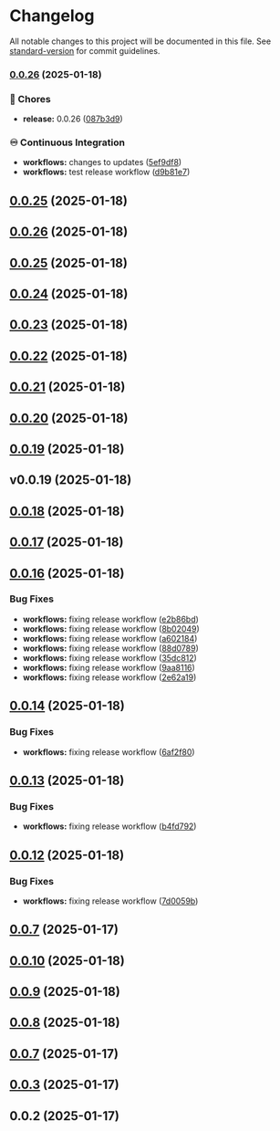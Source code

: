 # Changelog

All notable changes to this project will be documented in this file. See [standard-version](https://github.com/conventional-changelog/standard-version) for commit guidelines.

### [0.0.26](https://github.com/Bankole2000/logistics-backend/compare/v0.0.25...v0.0.26) (2025-01-18)


### 🚚 Chores

* **release:** 0.0.26 ([087b3d9](https://github.com/Bankole2000/logistics-backend/commits/087b3d9fb674c2c50ce9b9b65236e142eb220239))


### ♾️ Continuous Integration

* **workflows:** changes to updates ([5ef9df8](https://github.com/Bankole2000/logistics-backend/commits/5ef9df89f9a0b091b274cee0a81e74658bd60b9f))
* **workflows:** test release workflow ([d9b81e7](https://github.com/Bankole2000/logistics-backend/commits/d9b81e79753eceb4f81ace288dd69589413d0af8))

## [0.0.25](https://github.com/Bankole2000/logistics-backend/compare/v0.0.26...v0.0.25) (2025-01-18)

## [0.0.26](https://github.com/Bankole2000/logistics-backend/compare/v0.0.25...v0.0.26) (2025-01-18)

## [0.0.25](https://github.com/Bankole2000/logistics-backend/compare/v0.0.24...v0.0.25) (2025-01-18)

## [0.0.24](https://github.com/Bankole2000/logistics-backend/compare/v0.0.23...v0.0.24) (2025-01-18)

## [0.0.23](https://github.com/Bankole2000/logistics-backend/compare/v0.0.22...v0.0.23) (2025-01-18)

## [0.0.22](https://github.com/Bankole2000/logistics-backend/compare/v0.0.21...v0.0.22) (2025-01-18)

## [0.0.21](https://github.com/Bankole2000/logistics-backend/compare/v0.0.20...v0.0.21) (2025-01-18)

## [0.0.20](https://github.com/Bankole2000/logistics-backend/compare/v0.0.19...v0.0.20) (2025-01-18)

## [0.0.19](https://github.com/Bankole2000/logistics-backend/compare/v0.0.18...v0.0.19) (2025-01-18)

## v0.0.19 (2025-01-18)

## [0.0.18](https://github.com/Bankole2000/logistics-backend/compare/v0.0.17...v0.0.18) (2025-01-18)

## [0.0.17](https://github.com/Bankole2000/logistics-backend/compare/v0.0.16...v0.0.17) (2025-01-18)

## [0.0.16](https://github.com/Bankole2000/logistics-backend/compare/v0.0.14...v0.0.16) (2025-01-18)

### Bug Fixes

* **workflows:** fixing release workflow ([e2b86bd](https://github.com/Bankole2000/logistics-backend/commit/e2b86bd49e54c6415a7afddad9ecaf1b9b68328e))
* **workflows:** fixing release workflow ([8b02049](https://github.com/Bankole2000/logistics-backend/commit/8b020491f37c3d03be53174baed3233de55fc69b))
* **workflows:** fixing release workflow ([a602184](https://github.com/Bankole2000/logistics-backend/commit/a60218433a1aa56d8ec529645cb32d7f1d0d7d35))
* **workflows:** fixing release workflow ([88d0789](https://github.com/Bankole2000/logistics-backend/commit/88d0789e6dc5b44f8de2b3b32098e27594daec22))
* **workflows:** fixing release workflow ([35dc812](https://github.com/Bankole2000/logistics-backend/commit/35dc81241b8a28081313da6dda50013ca5a83998))
* **workflows:** fixing release workflow ([9aa8116](https://github.com/Bankole2000/logistics-backend/commit/9aa811650498dc2223925c26d9395bbbd8d34a93))
* **workflows:** fixing release workflow ([2e62a19](https://github.com/Bankole2000/logistics-backend/commit/2e62a1997cc905eb80e675bb07780e2f0a143e72))

## [0.0.14](https://github.com/Bankole2000/logistics-backend/compare/v0.0.13...v0.0.14) (2025-01-18)

### Bug Fixes

* **workflows:** fixing release workflow ([6af2f80](https://github.com/Bankole2000/logistics-backend/commit/6af2f80ddfbada00ad95c7fdb6cc3cb5aa1c2057))

## [0.0.13](https://github.com/Bankole2000/logistics-backend/compare/v0.0.12...v0.0.13) (2025-01-18)

### Bug Fixes

* **workflows:** fixing release workflow ([b4fd792](https://github.com/Bankole2000/logistics-backend/commit/b4fd7925095aad45bdec8c7d013085abfc3c9875))

## [0.0.12](https://github.com/Bankole2000/logistics-backend/compare/v0.0.10...v0.0.12) (2025-01-18)

### Bug Fixes

* **workflows:** fixing release workflow ([7d0059b](https://github.com/Bankole2000/logistics-backend/commit/7d0059b1427d4202152c267901dea7d051f5c4f0))

## [0.0.7](https://github.com/Bankole2000/logistics-backend/compare/0.0.3...v0.0.7) (2025-01-17)

## [0.0.10](https://github.com/Bankole2000/logistics-backend/compare/v0.0.9...v0.0.10) (2025-01-18)

## [0.0.9](https://github.com/Bankole2000/logistics-backend/compare/v0.0.8...v0.0.9) (2025-01-18)

## [0.0.8](https://github.com/Bankole2000/logistics-backend/compare/v0.0.7...v0.0.8) (2025-01-18)

## [0.0.7](https://github.com/Bankole2000/logistics-backend/compare/0.0.3...v0.0.7) (2025-01-17)

## [0.0.3](https://github.com/Bankole2000/logistics-backend/compare/0.0.2...0.0.3) (2025-01-17)

## 0.0.2 (2025-01-17)
